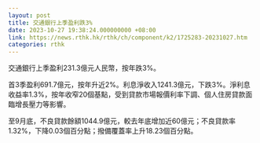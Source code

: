 ```yaml
---
layout: post
title: 交通銀行上季盈利跌3%
date: 2023-10-27 19:38:24.000000000 +08:00
link: https://news.rthk.hk/rthk/ch/component/k2/1725283-20231027.htm
categories: rthk
---
```


交通銀行上季盈利231.3億元人民幣，按年跌3%。

首3季盈利691.7億元，按年升近2%。利息淨收入1241.3億元，下跌3%。淨利息收益率1.3%，按年收窄20個基點，受到貸款市場報價利率下調、個人住房貸款面臨增長壓力等影響。

至9月底，不良貸款餘額1044.9億元，較去年底增加近60億元；不良貸款率1.32%，下降0.03個百分點；撥備覆蓋率上升18.23個百分點。
